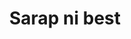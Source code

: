 ---
layout: post
title: Sarap ni best
duration: '05:47'
view: 185
rate: 2
video: 'https://flashservice.xvideos.com/embedframe/27079623'
category: 
 - pinay
 - beautiful
tags: 
 - pinay-sex
 - nagparaos
 - nene
 - mokong
 - fucked
 - jackpot
 - flawless
priority: 0.9
changefreq: daily
---